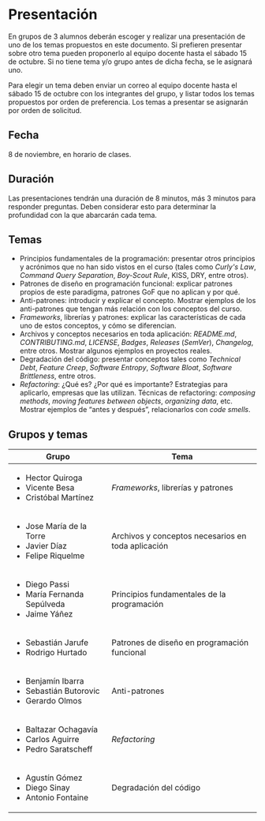 # Presentación

En grupos de 3 alumnos deberán escoger y realizar una presentación de uno de los temas propuestos en este documento. Si prefieren presentar sobre otro tema pueden proponerlo al equipo docente hasta el sábado 15 de octubre. Si no tiene tema y/o grupo antes de dicha fecha, se le asignará uno.

Para elegir un tema deben enviar un correo al equipo docente hasta el sábado 15 de octubre con los integrantes del grupo, y listar todos los temas propuestos por orden de preferencia. Los temas a presentar se asignarán por orden de solicitud.

## Fecha

8 de noviembre, en horario de clases.

## Duración

Las presentaciones tendrán una duración de 8 minutos, más 3 minutos para responder preguntas. Deben considerar esto para determinar la profundidad con la que abarcarán cada tema.

## Temas

- Principios fundamentales de la programación: presentar otros principios y acrónimos que no han sido vistos en el curso (tales como _Curly's Law_, _Command Query Separation_, _Boy-Scout Rule_, KISS, DRY, entre otros).
- Patrones de diseño en programación funcional: explicar patrones propios de este paradigma, patrones GoF que no aplican y por qué.
- Anti-patrones: introducir y explicar el concepto. Mostrar ejemplos de los anti-patrones que tengan más relación con los conceptos del curso.
- _Frameworks_, librerías y patrones: explicar las características de cada uno de estos conceptos, y cómo se diferencian.
- Archivos y conceptos necesarios en toda aplicación: _README.md_, _CONTRIBUTING.md_, _LICENSE_, _Badges_, _Releases_ (_SemVer_), _Changelog_, entre otros. Mostrar algunos ejemplos en proyectos reales.
- Degradación del código: presentar conceptos tales como _Technical Debt_, _Feature Creep_, _Software Entropy_, _Software Bloat_, _Software Brittleness_, entre otros.
- _Refactoring_: ¿Qué es? ¿Por qué es importante? Estrategias para aplicarlo, empresas que las utilizan. Técnicas de refactoring: _composing methods_, _moving features between objects_, _organizing data_, etc. Mostrar ejemplos de “antes y después”, relacionarlos con _code smells_.

## Grupos y temas

Grupo     | Tema
----------------- | -----------------------
<ul><li>Hector Quiroga</li><li>Vicente Besa</li><li>Cristóbal Martínez</li></ul>      | _Frameworks_, librerías y patrones
<ul><li>Jose María de la Torre</li><li>Javier Díaz</li><li>Felipe Riquelme</li></ul>  | Archivos y conceptos necesarios en toda aplicación
<ul><li>Diego Passi</li><li>María Fernanda Sepúlveda</li><li>Jaime Yáñez</li></ul>    | Principios fundamentales de la programación
<ul><li>Sebastián Jarufe</li><li>Rodrigo Hurtado</li></ul>                            | Patrones de diseño en programación funcional
<ul><li>Benjamín Ibarra</li><li>Sebastián Butorovic</li><li>Gerardo Olmos</li></ul>   | Anti-patrones
<ul><li>Baltazar Ochagavía</li><li>Carlos Aguirre</li><li>Pedro Saratscheff</li></ul> | _Refactoring_
<ul><li>Agustín Gómez</li><li>Diego Sinay</li><li>Antonio Fontaine</li></ul>          | Degradación del código
